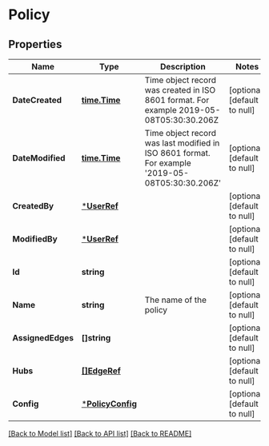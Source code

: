 # Policy

## Properties
Name | Type | Description | Notes
------------ | ------------- | ------------- | -------------
**DateCreated** | [**time.Time**](time.Time.md) | Time object record was created in ISO 8601 format. For example 2019-05-08T05:30:30.206Z | [optional] [default to null]
**DateModified** | [**time.Time**](time.Time.md) | Time object record was last modified in ISO 8601 format. For example &#x27;2019-05-08T05:30:30.206Z&#x27; | [optional] [default to null]
**CreatedBy** | [***UserRef**](UserRef.md) |  | [optional] [default to null]
**ModifiedBy** | [***UserRef**](UserRef.md) |  | [optional] [default to null]
**Id** | **string** |  | [optional] [default to null]
**Name** | **string** | The name of the policy | [optional] [default to null]
**AssignedEdges** | **[]string** |  | [optional] [default to null]
**Hubs** | [**[]EdgeRef**](EdgeRef.md) |  | [optional] [default to null]
**Config** | [***PolicyConfig**](PolicyConfig.md) |  | [optional] [default to null]

[[Back to Model list]](../README.md#documentation-for-models) [[Back to API list]](../README.md#documentation-for-api-endpoints) [[Back to README]](../README.md)

